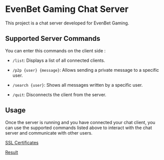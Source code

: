 # EvenBet Gaming Chat Server
This project is a chat server developed for EvenBet Gaming.

## Supported Server Commands
You can enter this commands on the client side : 

- `/list`: Displays a list of all connected clients.

- `/p2p {user} {message}`: Allows sending a private message to a specific user.

- `/search {user}`: Shows all messages written by a specific user.

- `/quit`: Disconnects the client from the server.

## Usage
Once the server is running and you have connected your chat client, you can use the supported commands listed above to interact with the chat server and communicate with other users.

[SSL Certificates](./Server/cmake-build-debug)

[Result](./img/img.png)